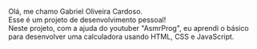 Olá, me chamo Gabriel Oliveira Cardoso. <br>
Esse é um projeto de desenvolvimento pessoal!<br>
Neste projeto, com a ajuda do youtuber "AsmrProg", eu aprendi o básico para desenvolver uma calculadora usando HTML, CSS e JavaScript.
